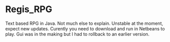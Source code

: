 Regis_RPG
=========

Text based RPG in Java. Not much else to explain. Unstable at the moment, expect new updates. Curently you need to download and run
in Netbeans to play. Gui was in the making but I had to rollback to an earlier version.
